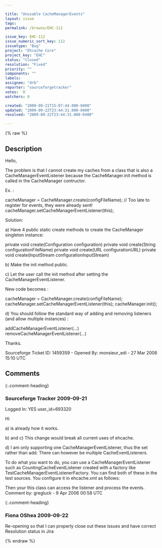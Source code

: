 ```yaml
---

title: "Unusable CacheManagerEvents"
layout: issue
tags: 
permalink: /browse/EHC-112

issue_key: EHC-112
issue_numeric_sort_key: 112
issuetype: "Bug"
project: "Ehcache Core"
project_key: "EHC"
status: "Closed"
resolution: "Fixed"
priority: ""
components: ""
labels: 
assignee: "drb"
reporter: "sourceforgetracker"
votes:  0
watchers: 0

created: "2009-09-21T15:07:44.000-0400"
updated: "2009-09-22T23:44:31.000-0400"
resolved: "2009-09-22T23:44:31.000-0400"

---
```




{% raw %}



## Description

<div markdown="1" class="description">

Hello,

The problem is that I cannot create my caches from a 
class that is also a CacheManagerEventListener because 
the CacheManager.init method is called in the 
CacheManager contructor.

Ex. :

cacheManager = CacheManager.create(configFileName);
// Too late to register for events, they were already 
sent!
cacheManager.setCacheManagerEventListener(this);

Solution:

a) Have 4 public static create methods to create the 
CacheManager singleton instance:

private void create(Configuration configuration)
private void create(String configurationFileName)
private void create(URL configurationURL)
private void create(InputStream 
configurationInputStream)

b) Make the init method public.

c) Let the user call the init method after setting the 
CacheManagerEventListener.

New code becomes :

cacheManager = CacheManager.create(configFileName);
cacheManager.setCacheManagerEventListener(this);
cacheManager.init();

d) You should follow the standard way of adding and 
removing listeners (and allow multiple instances) :

addCacheManagerEventListener(...)
removeCacheManagerEventListener(...)

Thanks.


Sourceforge Ticket ID: 1459359 - Opened By: monsieur\_edi - 27 Mar 2006 15:10 UTC

</div>

## Comments


{:.comment-heading}
### **Sourceforge Tracker** <span class="date">2009-09-21</span>

<div markdown="1" class="comment">

Logged In: YES 
user\_id=693320

Hi

a) is already how it works.

b) and c) This change would break all current uses of ehcache.

d) I am only supporting one CacheManagerEventListener, thus the set rather 
than add. There can however be multiple CacheEventListeners. 

To do what you want to do, you can use a CacheManagerEventListener such 
as CountingCacheEventListener created with a factory like 
TestCacheManagerEventListenerFactory. You can find both of these in the test 
sources. You configure it in ehcache.xml as follows: 

<cacheManagerEventListenerFactory 
class="net.sf.ehcache.event.TestCacheManagerEventListenerFactory"
            properties="type=counting"/>

Then your this class can access the listener and process the events.
Comment by: gregluck - 9 Apr 2006 00:58 UTC

</div>


{:.comment-heading}
### **Fiona OShea** <span class="date">2009-09-22</span>

<div markdown="1" class="comment">

Re-opening so that I can properly close out these issues and have correct Resolution status in Jira

</div>



{% endraw %}

